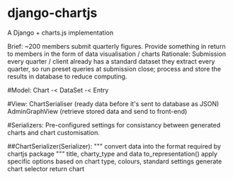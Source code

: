 # django-chartjs
A Django + charts.js implementation

Brief: ~200 members submit quarterly figures. Provide something in return to members in the form of data visualisation / charts
Rationale: Submission every quarter / client already has a standard dataset they extract every quarter, so run preset queries at submission close; process and store the results in database to reduce computing.

#Model:
Chart -< DataSet -< Entry

#View:
ChartSerialiser (ready data before it's sent to database as JSON)
AdminGraphView (retrieve stored data and send to front-end)

#Serializers:
Pre-configured settings for consistancy between generated charts and chart customisation.

  ##ChartSerializer(Serializer):
  """ convert data into the format required by chartjs package """
    title, charty_type and data
    to_representation()
    apply specific options based on chart type, colours, standard settings
    generate chart selector
    return chart
